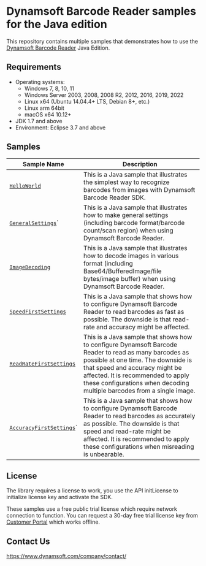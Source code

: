 # Dynamsoft Barcode Reader samples for the Java edition

This repository contains multiple samples that demonstrates how to use the [Dynamsoft Barcode Reader](https://www.dynamsoft.com/barcode-reader/overview/) Java Edition.

## Requirements
- Operating systems:
  - Windows 7, 8, 10, 11
  - Windows Server 2003, 2008, 2008 R2, 2012, 2016, 2019, 2022
  - Linux x64 (Ubuntu 14.04.4+ LTS, Debian 8+, etc.)
  - Linux arm 64bit
  - macOS x64 10.12+
- JDK 1.7 and above
- Environment: Eclipse 3.7 and above

## Samples

| Sample Name | Description |
| ----------- | ----------- |
| [`HelloWorld`](samples/HelloWorld) | This is a Java sample that illustrates the simplest way to recognize barcodes from images with Dynamsoft Barcode Reader SDK. |
| [`GeneralSettings`](samples/GeneralSettings)` | This is a Java sample that illustrates how to make general settings (including barcode format/barcode count/scan region) when using Dynamsoft Barcode Reader. | 
| [`ImageDecoding`](samples/ImageDecoding) | This is a Java sample that illustrates how to decode images in various format (including Base64/BufferedImage/file bytes/image buffer) when using Dynamsoft Barcode Reader. | 
| [`SpeedFirstSettings`](samples/Performance/SpeedFirstSettings) | This is a Java sample that shows how to configure Dynamsoft Barcode Reader to read barcodes as fast as possible. The downside is that read-rate and accuracy might be affected. |
| [`ReadRateFirstSettings`](samples/Performance/ReadRateFirstSettings) | This is a Java sample that shows how to configure Dynamsoft Barcode Reader to read as many barcodes as possible at one time. The downside is that speed and accuracy might be affected. It is recommended to apply these configurations when decoding multiple barcodes from a single image. |
| [`AccuracyFirstSettings`](samples/Performance/AccuracyFirstSettings)` | This is a Java sample that shows how to configure Dynamsoft Barcode Reader to read barcodes as accurately as possible. The downside is that speed and read-rate might be affected. It is recommended to apply these configurations when misreading is unbearable. |

## License

The library requires a license to work, you use the API initLicense to initialize license key and activate the SDK.

These samples use a free public trial license which require network connection to function. You can request a 30-day free trial license key from <a href="https://www.dynamsoft.com/customer/license/trialLicense?product=dbr&utm_source=samples&package=java" target="_blank">Customer Portal</a> which works offline.

## Contact Us

https://www.dynamsoft.com/company/contact/
